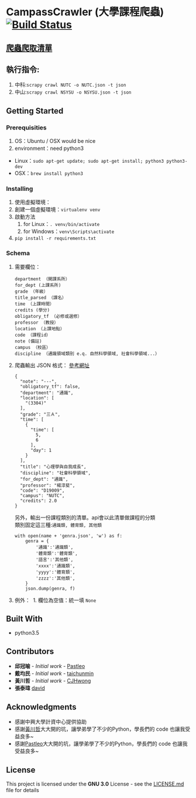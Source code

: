 # CampassCrawler (大學課程爬蟲)[![Build Status](https://travis-ci.org/Stufinite/CampassCrawler.svg?branch=master)](https://travis-ci.org/Stufinite/CampassCrawler)

## [爬蟲爬取清單](https://docs.google.com/spreadsheets/d/1shRsbpbYUQtol0Q1Gbgdd3xn4dQy0MHkqDfLIUlKPIQ/edit#gid=270187308)

## 執行指令:

1. 中科:`scrapy crawl NUTC -o NUTC.json -t json`
2. 中山:`scrapy crawl NSYSU -o NSYSU.json -t json`

## Getting Started

### Prerequisities

1. OS：Ubuntu / OSX would be nice
2. environment：need python3
  * Linux：`sudo apt-get update; sudo apt-get install; python3 python3-dev`
  * OSX：`brew install python3`

### Installing

1. 使用虛擬環境：
  1. 創建一個虛擬環境：`virtualenv venv`
  2. 啟動方法
     1. for Linux：`. venv/bin/activate`
     2. for Windows：`venv\Scripts\activate`
2. `pip install -r requirements.txt`

### Schema
1. 需要欄位：
    ```
    department （開課系所）
  	for_dept (上課系所)
  	grade （年級）
  	title_parsed （課名）
  	time （上課時間）
  	credits (學分)
  	obligatory_tf （必修或選修）
  	professor （教授）
  	location （上課地點）
  	code （課程id）
  	note (備註)
    campus （校區）
  	discipline （通識領域類別 e.q. 自然科學領域, 社會科學領域...）
    ```
2. 爬蟲輸出 JSON 格式： 
    [參考網址](https://aisap.nutc.edu.tw/public/day/course_list.aspx?sem=1061&stype=ge)

    ```
    {
      "note": "---",
      "obligatory_tf": false,
      "department": "通識",
      "location": [
        "(3304)"
      ],
      "grade": "三Ａ",
      "time": [
        {
          "time": [
            5,
            6
          ],
          "day": 1
        }
      ],
      "title": "心理學與自我成長",
      "discipline": "社會科學領域",
      "for_dept": "通識",
      "professor": "楊淳斐",
      "code": "D19009",
      "campus": "NUTC",
      "credits": 2.0
    }
    ```

    另外，輸出一份課程類別的清單。api會以此清單做課程的分類  
    類別固定這三種:`通識類, 體育類, 其他類`
    ```
    with open(name + 'genra.json', 'w') as f:
        genra = {
            '通識':'通識類',
            '體育類':'體育類',
            '語言':'其他類',
            'xxxx':'通識類',
            'yyyy':'體育類',
            'zzzz':'其他類',
        }
        json.dump(genra, f)
    ```
3. 例外：
  1. 欄位為空值：統一填 `None`

## Built With

* python3.5

## Contributors

* **邱冠喻** - *Initial work* - [Pastleo](https://github.com/chgu82837)
* **戴均民** - *Initial work* - [taichunmin](https://github.com/taichunmin)
* **黃川哲** - *Initial work* - [CJHwong](https://github.com/CJHwong)
* **張泰瑋** [david](https://github.com/david30907d)

## Acknowledgments

* 感謝中興大學計資中心提供協助
* 感謝[黃川哲](https://github.com/CJHwong)大大開的坑，讓學弟學了不少的Python，學長們的 code 也讓我受益良多~
* 感謝[Pastleo](https://github.com/chgu82837)大大開的坑，讓學弟學了不少的Python，學長們的 code 也讓我受益良多~

## License

This project is licensed under the **GNU 3.0** License - see the [LICENSE.md](LICENSE.md) file for details